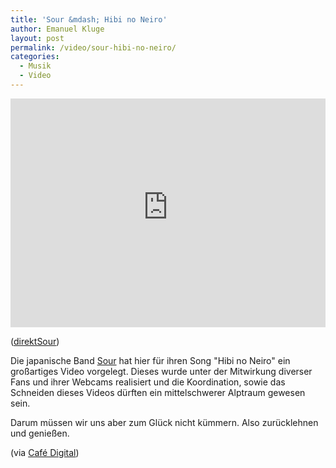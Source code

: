 ```yaml
---
title: 'Sour &mdash; Hibi no Neiro'
author: Emanuel Kluge
layout: post
permalink: /video/sour-hibi-no-neiro/
categories:
  - Musik
  - Video
---
```


<div style="position: relative; max-width: 640px; padding-top: 72.727273%; margin: 1em 0; overflow: hidden">
  <iframe width="640" height="480" src="https://www.youtube-nocookie.com/embed/WfBlUQguvyw?rel=0" frameborder="0" allowfullscreen style="position: absolute; top: 0; right: 0; bottom: 0; left: 0; width: 100%; height: 100%"></iframe>
</div>

([direktSour](http://www.youtube.com/watch?v=WfBlUQguvyw))

Die japanische Band [Sour](http://sour-web.com/) hat hier für ihren Song "Hibi no Neiro" ein großartiges Video vorgelegt. Dieses wurde unter der Mitwirkung diverser Fans und ihrer Webcams realisiert und die Koordination, sowie das Schneiden dieses Videos dürften ein mittelschwerer Alptraum gewesen sein.

Darum müssen wir uns aber zum Glück nicht kümmern. Also zurücklehnen und genießen.

(via [Café Digital](http://cafedigital.de/2009/07/05/die-macht-des-webs-sei-mit-dir/))

